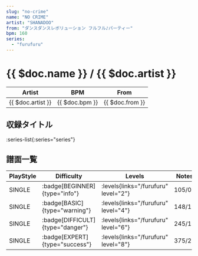 ```yaml
---
slug: "no-crime"
name: "NO CRIME"
artist: "SHANADOO"
from: "ダンスダンスレボリューション フルフル♪パーティー"
bpm: 160
series:
  - "furufuru"
---
```


# {{ $doc.name }} / {{ $doc.artist }}

|Artist|BPM|From|
|------|---|----|
|{{ $doc.artist }}|{{ $doc.bpm }}|{{ $doc.from }}|

## 収録タイトル

:series-list{:series="series"}

## 譜面一覧

|PlayStyle|Difficulty|Levels|Notes|Movie|
|---------|----------|------|-----|-----|
|SINGLE| :badge[BEGINNER]{type="info"}| :levels{links="/furufuru" level="2"}|105/0||
|SINGLE| :badge[BASIC]{type="warning"}| :levels{links="/furufuru" level="4"}|148/10||
|SINGLE| :badge[DIFFICULT]{type="danger"}| :levels{links="/furufuru" level="6"}|245/10||
|SINGLE| :badge[EXPERT]{type="success"}| :levels{links="/furufuru" level="8"}|375/26||
